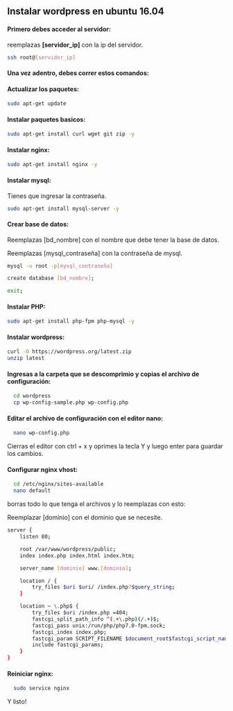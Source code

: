 ## Instalar wordpress en ubuntu 16.04

#### Primero debes acceder al servidor:

reemplazas **[servidor_ip]** con la ip del servidor.

```bash
ssh root@[servidor_ip]
```

#### Una vez adentro, debes correr estos comandos:

#### Actualizar los paquetes:

```bash
sudo apt-get update
```

#### Instalar paquetes basicos:

```bash
sudo apt-get install curl wget git zip -y
```

#### Instalar nginx:

```bash
sudo apt-get install nginx -y
```

#### Instalar mysql:
Tienes que ingresar la contraseña.

```bash
sudo apt-get install mysql-server -y
```

#### Crear base de datos:

Reemplazas [bd_nombre] con el nombre que debe tener la base de datos.

Reemplazas [mysql_contraseña] con la contraseña de mysql.

```bash
mysql -u root -p[mysql_contraseña]

create database [bd_nombre];

exit;
```

#### Instalar PHP:

```bash
sudo apt-get install php-fpm php-mysql -y
```

#### Instalar wordpress:

```bash
curl -O https://wordpress.org/latest.zip
unzip latest
```

#### Ingresas a la carpeta que se descomprimio y copias el archivo de configuración:
```bash
  cd wordpress
  cp wp-config-sample.php wp-config.php
```

#### Editar el archivo de configuración con el editor nano:
```bash
  nano wp-config.php
```

Cierras el editor con ctrl + x y oprimes la tecla Y y luego enter para guardar los cambios.

#### Configurar nginx vhost:

```bash
  cd /etc/nginx/sites-available
  nano default
```

borras todo lo que tenga el archivos y lo reemplazas con esto:

Reemplazar [dominio] con el dominio que se necesite.

```bash
server {
    listen 80;

    root /var/www/wordpress/public;
    index index.php index.html index.htm;

    server_name [dominio] www.[dominio];

    location / {
        try_files $uri $uri/ /index.php?$query_string;
    }

    location ~ \.php$ {
        try_files $uri /index.php =404;
        fastcgi_split_path_info ^(.+\.php)(/.+)$;
        fastcgi_pass unix:/run/php/php7.0-fpm.sock;
        fastcgi_index index.php;
        fastcgi_param SCRIPT_FILENAME $document_root$fastcgi_script_name;
        include fastcgi_params;
    }
}

```

#### Reiniciar nginx:

```bash
  sudo service nginx
```

Y listo!
